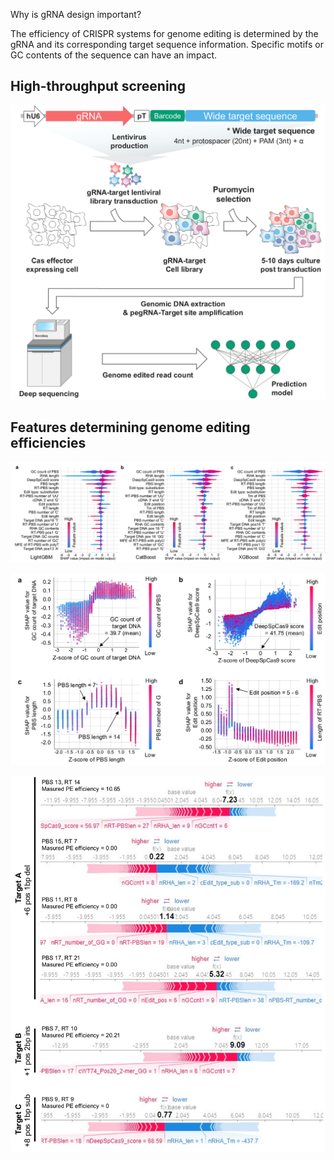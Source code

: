 Why is gRNA design important?

The efficiency of CRISPR systems for genome editing is determined by the gRNA and its corresponding target sequence information. Specific motifs or GC contents of the sequence can have an impact.

## High-throughput screening
![CRISPR High-throughput screening](../assets/contents/en_1_1_1_High-throughput_screening.svg)


## Features determining genome editing efficiencies
![CRISPR High-throughput screening](../assets/contents/en_1_1_2_SHAP_analysis.svg)

![CRISPR High-throughput screening](../assets/contents/en_1_1_3_SHAP_feature_value.svg)

![CRISPR High-throughput screening](../assets/contents/en_1_1_4_SHAP_force_plot.svg)


